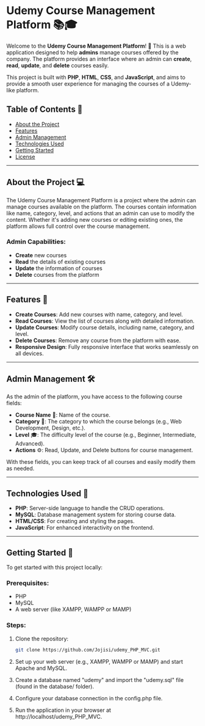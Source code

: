 # Udemy Course Management Platform 📚🎓

Welcome to the **Udemy Course Management Platform**! 🚀 This is a web application designed to help **admins** manage courses offered by the company. The platform provides an interface where an admin can **create**, **read**, **update**, and **delete** courses easily. 

This project is built with **PHP**, **HTML**, **CSS**, and **JavaScript**, and aims to provide a smooth user experience for managing the courses of a Udemy-like platform.

## Table of Contents 📑
- [About the Project](#about-the-project)
- [Features](#features)
- [Admin Management](#admin-management)
- [Technologies Used](#technologies-used)
- [Getting Started](#getting-started)
- [License](#license)

---

## About the Project 💻

The Udemy Course Management Platform is a project where the admin can manage courses available on the platform. The courses contain information like name, category, level, and actions that an admin can use to modify the content. Whether it's adding new courses or editing existing ones, the platform allows full control over the course management.

### Admin Capabilities:
- **Create** new courses
- **Read** the details of existing courses
- **Update** the information of courses
- **Delete** courses from the platform

---

## Features 🚀

- **Create Courses**: Add new courses with name, category, and level.
- **Read Courses**: View the list of courses along with detailed information.
- **Update Courses**: Modify course details, including name, category, and level.
- **Delete Courses**: Remove any course from the platform with ease.
- **Responsive Design**: Fully responsive interface that works seamlessly on all devices.

---

## Admin Management 🛠️

As the admin of the platform, you have access to the following course fields:

- **Course Name** 🏫: Name of the course.
- **Category** 📁: The category to which the course belongs (e.g., Web Development, Design, etc.).
- **Level** 🎓: The difficulty level of the course (e.g., Beginner, Intermediate, Advanced).
- **Actions** ⚙️: Read, Update, and Delete buttons for course management.

With these fields, you can keep track of all courses and easily modify them as needed.

---

## Technologies Used 🔧

- **PHP**: Server-side language to handle the CRUD operations.
- **MySQL**: Database management system for storing course data.
- **HTML/CSS**: For creating and styling the pages.
- **JavaScript**: For enhanced interactivity on the frontend.

---

## Getting Started 🚀

To get started with this project locally:

### Prerequisites:
- PHP
- MySQL
- A web server (like XAMPP, WAMPP or MAMP)

### Steps:

1. Clone the repository:
   ```bash
   git clone https://github.com/Jojisi/udemy_PHP_MVC.git

2. Set up your web server (e.g., XAMPP, WAMPP or MAMP) and start Apache and MySQL.

3. Create a database named "udemy" and import the "udemy.sql" file (found in the database/ folder).

3. Configure your database connection in the config.php file.

4. Run the application in your browser at http://localhost/udemy_PHP_MVC.

